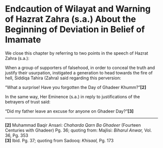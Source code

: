 Endcaution of Wilayat and Warning of Hazrat Zahra (s.a.) About the Beginning of Deviation in Belief of Imamate
==============================================================================================================

We close this chapter by referring to two points in the speech of Hazrat
Zahra (s.a.):

When a group of supporters of falsehood, in order to conceal the truth
and justify their usurpation, instigated a generation to head towards
the fire of hell, Siddiqa Tahira (Zahra) said regarding this perversion:

“What a surprise! Have you forgotten the Day of Ghadeer Khumm?”**[2]**

In the same way, Her Eminence (s.a.) in reply to justifications of the
betrayers of trust said:

“Did my father leave an excuse for anyone on Ghadeer Day?”**[3]**

------------------------------------------------------------------------

**[2]** Muhammad Baqir Ansari: *Chaharda Qarn Ba Ghadeer* (Fourteen
Centuries with Ghadeer) Pg. 36; quoting from: Majlisi: *Biharul Anwar,*
Vol. 36, Pg. 353  
**[3]** Ibid. Pg. 37; quoting from Sadooq: *Khisaal,* Pg. 173
